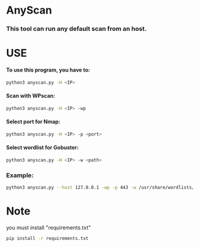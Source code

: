 
# AnyScan

### This tool can run any default scan from an host.





# USE

#### To use this program, you have to:

```bash
python3 anyscan.py -H <IP>
```
#### Scan with WPscan:
```bash
python3 anyscan.py -H <IP> -wp
```
#### Select port for Nmap:
```bash
python3 anyscan.py -H <IP> -p <port>
```

#### Select wordlist for Gobuster:
```bash
python3 anyscan.py -H <IP> -w <path>
```

### Example:
```bash
python3 anyscan.py --host 127.0.0.1 -wp -p 443 -w /usr/share/wordlists/dirb/big.txt
```
# Note

you must install "requirements.txt"
```bash
pip install -r requirements.txt
```